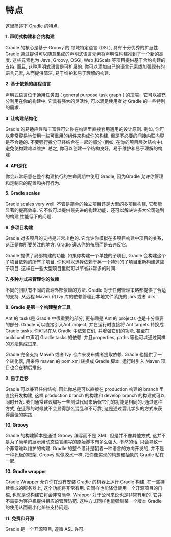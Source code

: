 # 特点

这里简述下 Gradle 的特点.

**1. 声明式构建和合约构建**

Gradle 的核心是基于 Groovy 的
领域特定语言 (DSL), 具有十分优秀的扩展性. Gradle 通过提供可以随意集成的声明式语言元素将声明性构建推到了一个新的高度. 这些元素也为 Java, Groovy, OSGi, Web 和Scala 等项目提供基于合约构建的支持. 而且, 这种声明式语言是可扩展的.  你可以添加自己的语言元素或加强现有的语言元素, 从而提供简洁, 易于维护和易于理解的构建.


**2. 基于依赖的编程语言**

声明式语言位于通用任务图 ( general purpose task graph ) 的顶端，它可以被充分利用在你的构建中. 它具有强大的灵活性, 可以满足使用者对 Gradle 的一些特别的需求.


**3. 让构建结构化**

Gradle 的易适应性和丰富性可让你在构建里直接套用通用的设计原则. 例如, 你可以非常容易地使用一些可重用的组件来构成你的构建. 但是不必要的间接内联内容是不合适的. 不要强行拆分已经结合在一起的部分 (例如, 在你的项目层次结构中). 避免使构建难以维护. 总之, 你可以创建一个结构良好，易于维护和易于理解的构建.

**4. API深化**

你会非常乐意在整个构建执行的生命周期中使用 Gradle, 因为Gradle 允许你管理和定制它的配置和执行行为.

**5. Gradle scales**

Gradle scales very well.  不管是简单的独立项目还是大型的多项目构建, 它都能显著的提高效率. 它不仅可以提供最先进的构建功能，还可以解决许多大公司碰到的构建 性能低下的问题.


**6. 多项目构建**

Gradle 对多项目的支持是非常出色的. 它允许你模拟在多项目构建中项目的关系，这正是你所要关注的地方. Gradle 遵从你的布局而是去违反它.

Gradle 提供了局部构建的功能. 如果你构建一个单独的子项目, Gradle 会构建这个子项目依赖的所有子项目. 你也可以选择依赖于另一个特别的子项目重新构建这些子项目. 这样在一些大型项目里就可以节省非常多的时间.

**7. 多种方式来管理你的依赖**

不同的团队有不同的管理外部依赖的方法. Gradle 对于任何管理策略都提供了合适的支持. 从远程 Maven 和 Ivy 库的依赖管理到本地文件系统的 jars 或者 dirs.

**8. Gradle 是第一个构建整合工具**

Ant 的 tasks是 Gradle 中很重要的部分, 更有趣是 Ant 的 projects 也是十分重要的部分. Gradle 可以直接引入Ant project, 并在运行时直接将 Ant targets 转换成 Gradle tasks.
你可以在从 Gradle 中依赖它们, 并增强它们的功能, 甚至在 build.xml 中声明 Gradle tasks 的依赖.  并且properties, paths 等也可以通过同样的方法集成进来.

Gradle 完全支持 Maven 或者 lvy 仓库来发布或者提取依赖. Gradle 也提供了一个转化器, 用来将 maven 的 pom.xml 转换成 Gradle 脚本. 运行时引入 Maven 项目也会在稍后推出.

**9. 易于迁移**

Gradle 可以兼容任何结构.
因此你总是可以直接在 production 构建的 branch 里直接开发构建,
这样 production branch 的构建和 develop branch 的构建就可以同时开发. 我们通常建议编写一些测试代码来确保它们的功能是相同的.
通过这种方式,
在迁移的时候就不会显得那么混乱和不可靠,
这是通过婴儿学步的方式来获得最佳的实践.

**10. Groovy**

Gradle 的构建脚本是通过 Groovy 编写而不是 XML.
但是并不像其他方式,
这并不是为了简单的展示用动态语言编写的原始脚本有多么强大.
不然的话,
只会导致一个非常难以维护的构建.
Gradle 的整个设计是朝着一种语言的方向开发的,
并不是一种死板的框架.
Groovy 就像胶水一样, 把你像实现的构想和抽象的 Gradle 粘在一起.

**10. Gradle wrapper**

Gradle Wrapper 允许你在没有安装 Gradle 的机器上运行 Gradle 构建.
在一些持续集成的服务器上,
这个功能将非常有用.
它同样也能降低使用一个开源项目的门槛,
也就是说构建它将会非常简单.
Wrapper 对于公司来说也是非常有用的.
它并不需要为客户机提供相应的管理防范.
这种方式同样也能强制某一个版本 Gradle 的使用从而最小化某些支持问题.

**11. 免费和开源**

Gradle 是一个开源项目, 遵循 ASL 许可.
